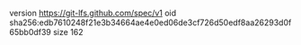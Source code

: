 version https://git-lfs.github.com/spec/v1
oid sha256:edb7610248f21e3b34664ae4e0ed06de3cf726d50edf8aa26293d0f65bb0df39
size 162

